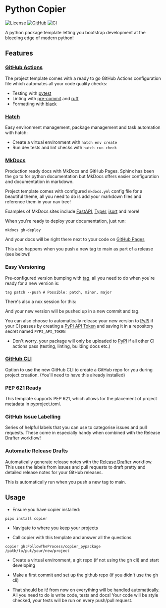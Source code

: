 # Python Copier

![License](https://img.shields.io/github/license/FollowTheProcess/copier_pypackage.svg)
[![GitHub](https://img.shields.io/github/v/release/FollowTheProcess/copier_pypackage?logo=github&sort=semver)](https://github.com/FollowTheProcess/copier_pypackage)
[![CI](https://github.com/FollowTheProcess/copier_pypackage/workflows/CI/badge.svg)](https://github.com/FollowTheProcess/copier_pypackage/actions?query=workflow%3ACI)

A python package template letting you bootstrap development at the bleeding edge of modern python!

## Features

### [GitHub Actions]

The project template comes with a ready to go GitHub Actions configuration file which automates all your code quality checks:

* Testing with [pytest]
* Linting with [pre-commit] and [ruff]
* Formatting with [black]

### [Hatch]

Easy environment management, package management and task automation with hatch:

* Create a virtual environment with `hatch env create`
* Run dev tests and lint checks with `hatch run check`

### [MkDocs]

Production ready docs with MkDocs and GitHub Pages. Sphinx has been the go to for python documentation but MkDocs offers easier configuration and documentation in markdown.

Project template comes with configured `mkdocs.yml` config file for a beautiful theme, all you need to do is add your markdown files and reference them in your nav tree!

Examples of MkDocs sites include [FastAPI], [Typer], [isort] and more!

When you're ready to deploy your documentation, just run:

``` shell
mkdocs gh-deploy
```

And your docs will be right there next to your code on [GitHub Pages]

This also happens when you push a new tag to main as part of a release (see below)!

### Easy Versioning

Pre-configured version bumping with [tag], all you need to do when you're ready for a new version is:

``` shell
tag patch --push # Possible: patch, minor, major
```

There's also a nox session for this:

And your new version will be pushed up in a new commit and tag.

You can also choose to automatically release your new version to [PyPI] if your CI passes by creating a [PyPI API Token] and saving it in a repository secret named `PYPI_API_TOKEN`

* Don't worry, your package will only be uploaded to [PyPI] if all other CI actions pass (testing, linting, building docs etc.)

### [GitHub CLI]

Option to use the new GitHub CLI to create a GitHub repo for you during project creation. (You'll need to have this already installed)

### PEP 621 Ready

This template supports PEP 621, which allows for the placement of project metadata in pyproject.toml.

### GitHub Issue Labelling

Series of helpful labels that you can use to categorise issues and pull requests. These come in especially handy when combined with the Release Drafter workflow!

### Automatic Release Drafts

Automatically generate release notes with the [Release Drafter] workflow. This uses the labels from issues and pull requests to draft pretty and detailed release notes for your GitHub releases.

This is automatically run when you push a new tag to main.

## Usage

* Ensure you have copier installed:

``` shell
pipx install copier
```

* Navigate to where you keep your projects

* Call copier with this template and answer all the questions

``` shell
copier gh:FollowTheProcess/copier_pypackage /path/to/put/your/new/project
```

* Create a virtual environment, a git repo (if not using the gh cli) and start developing

* Make a first commit and set up the github repo (if you didn't use the gh cli)

* That should be it! from now on everything will be handled automatically. All you need to do is write code, tests and docs! Your code will be style checked, your tests will be run on every push/pull request.

[pytest]: https://docs.pytest.org/en/stable/
[GitHub actions]: https://docs.github.com/en/free-pro-team@latest/actions
[MkDocs]: https://www.mkdocs.org
[GitHub CLI]: https://cli.github.com
[PyPI]: https://pypi.org
[isort]: https://pycqa.github.io/isort/
[black]: https://black.readthedocs.io/en/stable/
[FastAPI]: https://fastapi.tiangolo.com
[Typer]: https://typer.tiangolo.com
[GitHub Pages]: https://pages.github.com
[PyPI API Token]: https://pypi.org/help/#apitoken
[Release Drafter]: https://github.com/release-drafter/release-drafter
[hatch]: https://hatch.pypa.io/latest/
[pre-commit]: https://pre-commit.com
[ruff]: https://github.com/charliermarsh/ruff
[tag]: https://github.com/FollowTheProcess/tag
